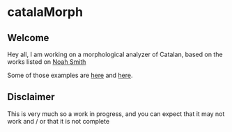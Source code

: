 # catalaMorph

## Welcome
  Hey all, I am working on a morphological analyzer of Catalan, based on the works listed on [Noah Smith](http://homes.cs.washington.edu/~nasmith/ "Noah Smith\'s Website")
  
  Some of those examples are [here](https://github.com/kartikgo/NLPlab--11-712 "here") and [here](https://github.com/bolei/bofinger/ "here").


## Disclaimer

This is very much so a work in progress, and you can expect that it may not work and / or that it is not complete
